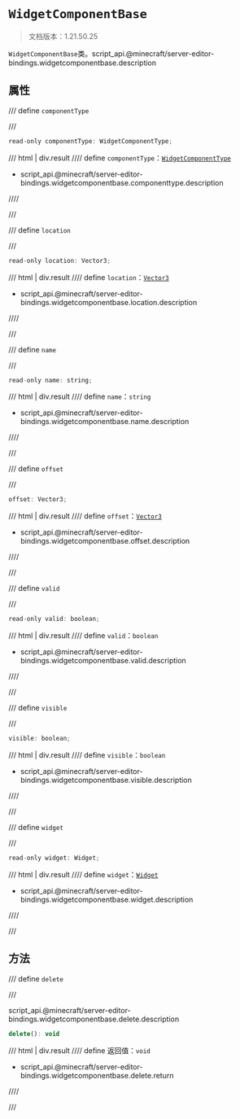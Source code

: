 # `WidgetComponentBase`

> 文档版本：1.21.50.25

`WidgetComponentBase`类。script_api.@minecraft/server-editor-bindings.widgetcomponentbase.description

## 属性

/// define
`componentType`


///

```js
read-only componentType: WidgetComponentType;
```

/// html | div.result
//// define
`componentType`：[`WidgetComponentType`](./widgetcomponenttype.md)

- script_api.@minecraft/server-editor-bindings.widgetcomponentbase.componenttype.description


////

///


/// define
`location`


///

```js
read-only location: Vector3;
```

/// html | div.result
//// define
`location`：[`Vector3`](../../server/beta/vector3.md)

- script_api.@minecraft/server-editor-bindings.widgetcomponentbase.location.description


////

///


/// define
`name`


///

```js
read-only name: string;
```

/// html | div.result
//// define
`name`：`string`

- script_api.@minecraft/server-editor-bindings.widgetcomponentbase.name.description


////

///


/// define
`offset`


///

```js
offset: Vector3;
```

/// html | div.result
//// define
`offset`：[`Vector3`](../../server/beta/vector3.md)

- script_api.@minecraft/server-editor-bindings.widgetcomponentbase.offset.description


////

///


/// define
`valid`


///

```js
read-only valid: boolean;
```

/// html | div.result
//// define
`valid`：`boolean`

- script_api.@minecraft/server-editor-bindings.widgetcomponentbase.valid.description


////

///


/// define
`visible`


///

```js
visible: boolean;
```

/// html | div.result
//// define
`visible`：`boolean`

- script_api.@minecraft/server-editor-bindings.widgetcomponentbase.visible.description


////

///


/// define
`widget`


///

```js
read-only widget: Widget;
```

/// html | div.result
//// define
`widget`：[`Widget`](./widget.md)

- script_api.@minecraft/server-editor-bindings.widgetcomponentbase.widget.description


////

///


## 方法

/// define
`delete`


///

script_api.@minecraft/server-editor-bindings.widgetcomponentbase.delete.description

```js
delete(): void
```

/// html | div.result
//// define
返回值：`void`

- script_api.@minecraft/server-editor-bindings.widgetcomponentbase.delete.return


////

///

